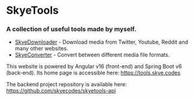 # SkyeTools

### A collection of useful tools made by myself.

* [SkyeDownloader](https://tools.skye.codes/downloader) - Download media from Twitter, Youtube, Reddit and many other
  websites.
* [SkyeConverter](https://tools.skye.codes/converter) - Convert between different media file formats.

This website is powered by Angular v16 (front-end) and Spring Boot v6 (back-end). Its home page is accessible
here: https://tools.skye.codes

The backend project repository is available here: https://github.com/skyecodes/skyetools-api
